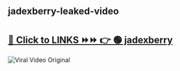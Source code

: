 
 ## jadexberry-leaked-video 

# <h2><a href="https://clipsfans.com/jadexberry&ref=git">🔗 Click to LINKS ⏩⏩ 👉 🟢 jadexberry </a></h2>

<a href="https://clipsfans.com/jadexberry&ref=git" rel="nofollow" data-target="animated-image.originalLink"><img src="https://i.ibb.co.com/xMMVF88/686577567.gif" alt="Viral Video Original" style="max-width: 100%; display: inline-block;" data-target="animated-image.originalImage"></a>
